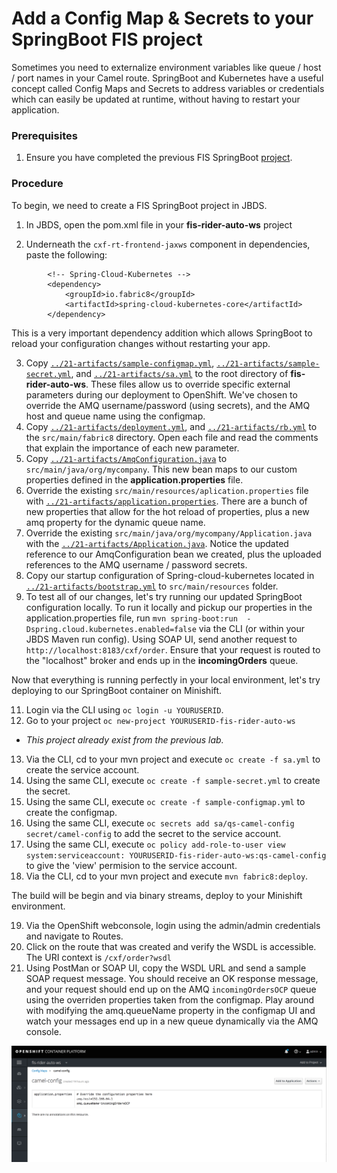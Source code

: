 # Add a Config Map & Secrets to your SpringBoot FIS project

Sometimes you need to externalize environment variables like queue / host / port names in your Camel route.  SpringBoot and Kubernetes have a useful concept called Config Maps and Secrets to address variables or credentials which can easily be updated at runtime, without having to restart your application.

### Prerequisites

1. Ensure you have completed the previous FIS SpringBoot [project](./20-migrate-rider-auto-ws-fis.md).

### Procedure

To begin, we need to create a FIS SpringBoot project in JBDS.

1. In JBDS, open the pom.xml file in your **fis-rider-auto-ws** project

2.  Underneath the `cxf-rt-frontend-jaxws` component in dependencies, paste the following:

```
		<!-- Spring-Cloud-Kubernetes -->
		<dependency>
			<groupId>io.fabric8</groupId>
			<artifactId>spring-cloud-kubernetes-core</artifactId>
		</dependency>
```

This is a very important dependency addition which allows SpringBoot to reload your configuration changes without restarting your app. 

3. Copy [`../21-artifacts/sample-configmap.yml`](https://raw.githubusercontent.com/RedHatWorkshops/fusev7-workshop/master/labs/21-artifacts/sample-configmap.yml), [`../21-artifacts/sample-secret.yml`](https://raw.githubusercontent.com/RedHatWorkshops/fusev7-workshop/master/labs/21-artifacts/sample-secret.yml), and [`../21-artifacts/sa.yml`](https://raw.githubusercontent.com/RedHatWorkshops/fusev7-workshop/master/labs/21-artifacts/sa.yml) to the root directory of **fis-rider-auto-ws**.  These files allow us to override specific external parameters during our deployment to OpenShift.  We've chosen to override the AMQ username/password (using secrets), and the AMQ host and queue name using the configmap.
4. Copy [`../21-artifacts/deployment.yml`](https://raw.githubusercontent.com/RedHatWorkshops/fusev7-workshop/master/labs/21-artifacts/deployment.yml), and [`../21-artifacts/rb.yml`](https://raw.githubusercontent.com/RedHatWorkshops/fusev7-workshop/master/labs/21-artifacts/rb.yml) to the `src/main/fabric8` directory.  Open each file and read the comments that explain the importance of each new parameter.
5. Copy [`../21-artifacts/AmqConfiguration.java`](https://raw.githubusercontent.com/RedHatWorkshops/fusev7-workshop/master/labs/21-artifacts/AmqConfiguration.java) to `src/main/java/org/mycompany`.  This new bean maps to our custom properties defined in the **application.properties** file.
6.  Override the existing `src/main/resources/aplication.properties` file with [`../21-artifacts/application.properties`](https://raw.githubusercontent.com/RedHatWorkshops/fusev7-workshop/master/labs/21-artifacts/application.properties).  There are a bunch of new properties that allow for the hot reload of properties, plus a new amq property for the dynamic queue name.
7.   Override the existing `src/main/java/org/mycompany/Application.java` with the [`../21-artifacts/Application.java`](https://raw.githubusercontent.com/RedHatWorkshops/fusev7-workshop/master/labs/21-artifacts/Application.java).  Notice the updated reference to our AmqConfiguration bean we created, plus the uploaded references to the AMQ username / password secrets.
8.  Copy our startup configuration of Spring-cloud-kubernetes located in [`../21-artifacts/bootstrap.yml`](https://raw.githubusercontent.com/RedHatWorkshops/fusev7-workshop/master/labs/21-artifacts/bootstrap.yml) to `src/main/resources` folder.
9.  To test all of our changes, let's try running our updated SpringBoot configuration locally.  To run it locally and pickup our properties in the application.properties file, run `mvn spring-boot:run  -Dspring.cloud.kubernetes.enabled=false` via the CLI (or within your JBDS Maven run config).  Using SOAP UI, send another request to `http://localhost:8183/cxf/order`.  Ensure that your request is routed to the "localhost" broker and ends up in the **incomingOrders** queue.

Now that everything is running perfectly in your local environment, let's try deploying to our SpringBoot container on Minishift.

11. Login via the CLI using `oc login -u YOURUSERID`.
12. Go to your project `oc new-project YOURUSERID-fis-rider-auto-ws`
 - _This project already exist from the previous lab._
13. Via the CLI, cd to your mvn project and execute `oc create -f sa.yml` to create the service account.
14. Using the same CLI, execute `oc create -f sample-secret.yml` to create the secret.
15. Using the same CLI, execute `oc create -f sample-configmap.yml` to create the configmap.
16. Using the same CLI, execute `oc secrets add sa/qs-camel-config secret/camel-config` to add the secret to the service account.
17. Using the same CLI, execute `oc policy add-role-to-user view system:serviceaccount: YOURUSERID-fis-rider-auto-ws:qs-camel-config` to give the 'view' permision to the service account.
18. Via the CLI, cd to your mvn project and execute `mvn fabric8:deploy`.

The build will be begin and via binary streams, deploy to your Minishift environment.

19.   Via the OpenShift webconsole, login using the admin/admin credentials and navigate to Routes.
20.  Click on the route that was created and verify the WSDL is accessible.  The URI context is `/cxf/order?wsdl`
21.  Using PostMan or SOAP UI, copy the WSDL URL and send a sample SOAP request message.  You should receive an OK response message, and your request should end up on the AMQ `incomingOrdersOCP` queue using the overriden properties taken from the configmap.  Play around with modifying the amq.queueName property in the configmap UI and watch your messages end up in a new queue dynamically via the AMQ console.

![Type Project Name](images/21-Step-18.png)

